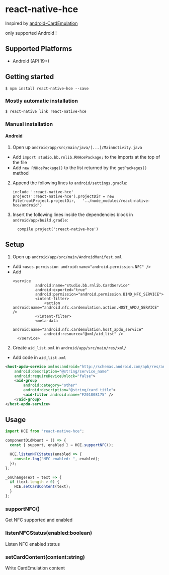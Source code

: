 # react-native-hce

Inspired by [android-CardEmulation](https://github.com/googlesamples/android-CardEmulation)

only supported Android !

## Supported Platforms

- Android (API 19+)

## Getting started

`$ npm install react-native-hce --save`

### Mostly automatic installation

`$ react-native link react-native-hce`

### Manual installation

#### Android

1. Open up `android/app/src/main/java/[...]/MainActivity.java`

- Add `import studio.bb.rnlib.RNHcePackage;` to the imports at the top of the file
- Add `new RNHcePackage()` to the list returned by the `getPackages()` method

2. Append the following lines to `android/settings.gradle`:
   ```
   include ':react-native-hce'
   project(':react-native-hce').projectDir = new File(rootProject.projectDir, 	'../node_modules/react-native-hce/android')
   ```
3. Insert the following lines inside the dependencies block in `android/app/build.gradle`:
   ```
     compile project(':react-native-hce')
   ```

## Setup

1. Open up `android/app/src/main/AndroidManifest.xml`

- Add `<uses-permission android:name="android.permission.NFC" />`
- Add
  ```
  <service
            android:name="studio.bb.rnlib.CardService"
            android:exported="true"
            android:permission="android.permission.BIND_NFC_SERVICE">
            <intent-filter>
                <action android:name="android.nfc.cardemulation.action.HOST_APDU_SERVICE" />
            </intent-filter>
            <meta-data
                android:name="android.nfc.cardemulation.host_apdu_service"
                android:resource="@xml/aid_list" />
    </service>
  ```

2. Create `aid_list.xml` in `android/app/src/main/res/xml/`

- Add code in `aid_list.xml`

```xml
<host-apdu-service xmlns:android="http://schemas.android.com/apk/res/android"
    android:description="@string/service_name"
    android:requireDeviceUnlock="false">
    <aid-group
        android:category="other"
        android:description="@string/card_title">
        <aid-filter android:name="F201808175" />
    </aid-group>
</host-apdu-service>
```

## Usage

```javascript
import HCE from "react-native-hce";

componentDidMount = () => {
  const { support, enabled } = HCE.supportNFC();

  HCE.listenNFCStatus(enabled => {
    console.log("NFC enabled: ", enabled);
  });
};

_onChangeText = text => {
  if (text.length > 0) {
    HCE.setCardContent(text);
  }
};
```

### supportNFC()

Get NFC supported and enabled

### listenNFCStatus(enabled:boolean)

Listen NFC enabled status

### setCardContent(content:string)

Write CardEmulation content
